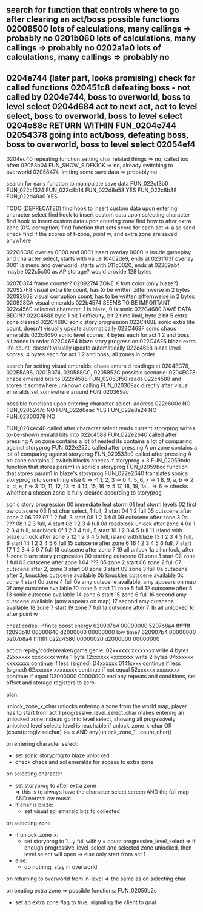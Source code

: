 search for function that controls where to go after clearing an act/boss
possible functions
02008500 lots of calculations, many callings => probably no
0201b060 lots of calculations, many callings => probably no
0202a1a0 lots of calculations, many callings => probably no
---
0204e744 (later part, looks promising) check for called functions
020451c8 defeating boss - not called by 0204e744, boss to overworld, boss to level select 
0204d684 act to next act, act to level select, boss to overworld, boss to level select
0204e88c RETURN WITHIN FUN_0204e744
02054378 going into act/boss, defeating boss, boss to overworld, boss to level select
02054ef4
---
0204ec40 repeating function setting char related things => no, called too often
02053b04 FUN_SHOW_SIDEKICK => no, already switching to overworld
02058474 limiting some save data => probably no

search for early function to manipulate save data
FUN_022cf3b0
FUN_022cf324
FUN_022c8b14
FUN_022d8e58 YES
FUN_022c8b38
FUN_022d49a0 YES

TODO (DEPRECATED)
find hook to insert custom data upon entering character select
find hook to insert custom data upon selecting character
find hook to insert custom data upon entering zone
find how to after extra zone (0% corruption)
find function that sets score for each act => also send check
find if the scores of f-zone, point w, and extra zone are saved anywhere

022C5C80 overlay 0000 and 0001 insert
overlay 0000 is inside gameplay and character select, starts with value 10402de9, ends at 0231f03f
overlay 0001 is menu and overworld, starts with 011c0020, ends at 02369abf
maybe 022c5c00 as AP storage? would provide 128 bytes

0207D374 frame counter?
020927f4 ZONE X font color (only blaze?)
020927F8 visual extra life count, has to be written ziffernweise in 2 bytes
02092868 visual corruption count, has to be written ziffernweise in 2 bytes
020928CA visual emeralds
022b4574 SEEMS TO BE IMPORTANT
022c4560 selected character, 1 is blaze, 0 is sonic
022C4680 SAVE DATA BEGIN?
022C4688 byte 1 bit 1 difficulty, bit 2 time limit, byte 2 bit 5 extra zone cleared
022C468C sonic story progression
022C468E sonic extra life count, doesn't visually update automatically
022C468F sonic chaos emeralds
022c4690 sonic level scores, 4 bytes each for act 1 2 and boss, all zones in order
022C46E4 blaze story progression
022C46E6 blaze extra life count, doesn't visually update automatically
022c46e8 blaze level scores, 4 bytes each for act 1 2 and boss, all zones in order

search for setting visual emeralds:
chaos emerald readings at 0204EC78, 022E5A96, 0201B074, 020588CC, 0205852C
possible scenario:
0204EC78: chaos emerald bits to 022c4588
FUN_02063f50 reads 022c4588 and stores it somewhere unknown
calling FUN_020369ac directly after
visual emeralds set somewhere around FUN_020369ac

possible functions upon entering character select:
address 022c600e NO
FUN_0205247c NO
FUN_022d6eac YES
FUN_022e8a24 NO
FUN_02300378 NO

FUN_0204ec40 
	called after character select
	reads current storyprog 
	writes to-be-shown emrald bits into 022c4588
FUN_022e2640 
	called after pressing A on zone
	contains a lot of nested ifs
	contains a lot of comparing against storyprog 
FUN_022e252c 
	called after pressing A on zone
	contains a lot of comparing against storyprog 
FUN_020533e0
	called after pressing A on zone
	contains 2 switch blocks
	checks if storyprog < 3
FUN_02059bdc
	function that stores param1 in sonic's storyprog
FUN_02059bcc
	function that stores param1 in blaze's storyprog
FUN_022e2640
	translates sonics storyprog into something else
	0 => -1
	1, 2, 3 => 0
	4, 5, 6, 7 => 1
	8, 9, a, b => 2
	c, d, e, f => 3
	10, 11, 12, 13 => 4
	14, 15, 16 => 5
	17, 18, 19, 1a... => 6
	=> checks whether a chosen zone is fully cleared according to storyprog





sonic story progression
	00 immediate leaf storm
	01 leaf storm levels
	02 first ow cutscene
	03 first char select, 1 full, 2 start
	04 1 2 full
	05 cutscene after zone 2
	06 ???
	07 1 2 full, 3 start
	08 1 2 3 full
	09 cutscene after zone 3
	0a ???
	0b 1 2 3 full, 4 start
	0c 1 2 3 4 full
	0d roadblock unlock after zone 4
	0e 1 2 3 4 full, roadblock
	0f 1 2 3 4 full, 5 start
	10 1 2 3 4 5 full
	11 island with blaze unlock after zone 5
	12 1 2 3 4 5 full, island with blaze
	13 1 2 3 4 5 full, 6 start
	14 1 2 3 4 5 6 full
	15 cutscene after zone 6
	16 1 2 3 4 5 6 full, 7 start
	17 1 2 3 4 5 6 7 full
	18 cutscene after zone 7
	19 all unlock
	1a all unlock, after f-zone
blaze story progression
	00 starting cutscene
	01 zone 1 start
	02 zone 1 full
	03 cutscene after zone 1
	04 ???
	05 zone 2 start
	06 zone 2 full
	07 cutscene after 2, zone 3 start
	08 zone 3 start
	09 zone 3 full
	0a cutscene after 3, knuckles cutscene available
	0b knuckles cutscene available
	0c zone 4 start
	0d zone 4 full
	0e amy cutscene available, amy appears on map
	0f amy cutscene available
	10 zone 5 start
	11 zone 5 full
	12 cutscene after 5
	13 sonic cutscene available
	14 zone 6 start
	15 zone 6 full
	16 second amy cutscene available (amy appears on map)
	17 second amy cutscene available
	18 zone 7 start
	19 zone 7 full
	1a cutscene after 7
	1b all unlocked
	1c after point w















cheat codes:
	infinite boost energy
620907b4 00000000
5207b8a4 ffffffff
12090b10 00000640
d2000000 00000000
	low time?
620907b4 00000000
5207b8a4 ffffffff
022c4580 00000020
d2000000 00000000

action replay/codebreaker/game genie:
02xxxxxx xxxxxxxx write 4 bytes
22xxxxxx xxxxxxxx write 1 byte
12xxxxxx xxxxxxxx write 2 bytes
04xxxxxx xxxxxxxx continue if less (signed)
D4xxxxxx 0141xxxx continue if less (signed)
62xxxxxx xxxxxxxx continue if not equal
52xxxxxx xxxxxxxx continue if equal
D2000000 00000000 end any repeats and conditions, set offset and storage registers to zero










plan:

unlock_zone_x_char unlocks entering a zone from the world map, player has to start from act 1
progressive_level_select_char makes entering an unlocked zone instead go into level select, showing all progessively unlocked level selects
level is reachable if unlock_zone_x_char OR (count(proglvlselchar) >= x AND any(unlock_zone_1...count_char))

on entering character select:
- set sonic storyprog to blaze unlocked
- check chaos and sol emeralds for access to extra zone

on selecting character
- set storyprog to after extra zone     
	=> this is to always have the character select screen AND the full map AND normal ow music
- if char is blaze:
	- set visual sol emerald bits to collected 

on selecting zone
- if unlock_zone_x:
	- set storyprog to 1...y full with y = count progressive_level_select
		=> if enough progressive_level_select and selected zone unlocked, then level select will open
		=> else only start from act 1
- else:
	- do nothing, stay in overworld

on returning to overworld from in-level
=> the same as on selecting char

on beating extra zone
=> possible functions: FUN_02059b2c
- set ap extra zone flag to true, signaling the client to goal




